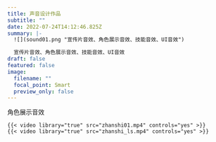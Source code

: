 ```yaml
---
title: 声音设计作品
subtitle: ""
date: 2022-07-24T14:12:46.825Z
summary: |-
  ![](sound01.png "宣传片音效、角色展示音效、技能音效、UI音效")

  宣传片音效、角色展示音效、技能音效、UI音效
draft: false
featured: false
image:
  filename: ""
  focal_point: Smart
  preview_only: false
---
```

<!--StartFragment-->

角色展示音效

<!--EndFragment-->

```
{{< video library="true" src="zhanshi01.mp4" controls="yes" >}}
{{< video library="true" src="zhanshi_ls.mp4" controls="yes" >}}
```